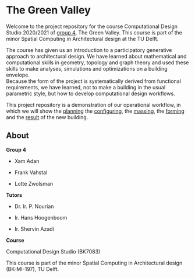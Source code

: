 # The Green Valley

Welcome to the project repository for the course Computational Design Studio 2020/2021 of [group 4](/spatial_computing_project_template/about/), The Green Valley. This course is part of the minor Spatial Computing in Architectural design at the TU Delft. 

The course has given us an introduction to a participatory generative approach to architectural design. We have learned about mathematical and computational skills in geometry, topology and graph theory and used these skills to make analyses, simulations and optimizations on a building envelope.  
Because the form of the project is systematically derived from functional requirements, we have learned, not to make a building in the usual parametric style, but how to develop computational design workflows.

This project repository is a demonstration of our operational workflow, in which we will show the [planning](/spatial_computing_project_template/A1_Planning/Process/) the [configuring](/spatial_computing_project_template/A2_Configuring/Process/), the [massing](/spatial_computing_project_template/A3_Massing/Process/Atrium%20allocation/Atrium%20allocation/), the [forming](/spatial_computing_project_template/A4_Forming/Process/) and the [result](/spatial_computing_project_template/A5_Result/) of the new building. 

## About


**Group 4**

* Xam Adan

* Frank Vahstal

* Lotte Zwolsman

**Tutors**</p><p>

* Dr. Ir. P. Nourian

* Ir. Hans Hoogenboom

* Ir. Shervin Azadi


**Course**</p><p>
Computational Design Studio (BK7083)</p><p>
This course is part of the minor Spatial Computing in Architectural design (BK-MI-197), TU Delft. 